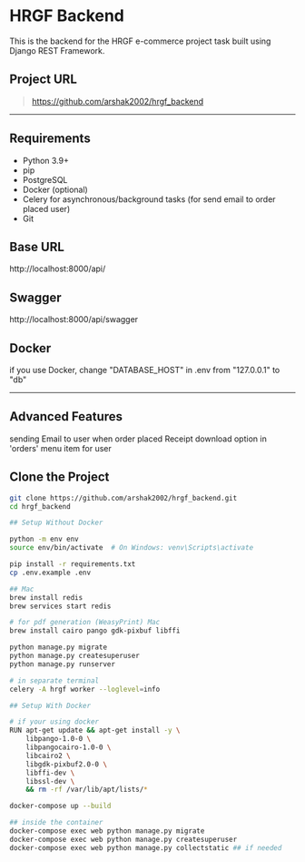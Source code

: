 # HRGF Backend

This is the backend for the HRGF e-commerce project task built using Django REST Framework.

## Project URL

> https://github.com/arshak2002/hrgf_backend

---

## Requirements

- Python 3.9+
- pip
- PostgreSQL
- Docker (optional)
- Celery for asynchronous/background tasks (for send email to order placed user)
- Git

## Base URL
http://localhost:8000/api/

## Swagger
http://localhost:8000/api/swagger

## Docker
if you use Docker, change "DATABASE_HOST" in .env from "127.0.0.1" to "db"

---

## Advanced Features
sending Email to user when order placed
Receipt download option in 'orders' menu item for user

## Clone the Project

```bash
git clone https://github.com/arshak2002/hrgf_backend.git
cd hrgf_backend

## Setup Without Docker

python -m env env
source env/bin/activate  # On Windows: venv\Scripts\activate

pip install -r requirements.txt
cp .env.example .env

## Mac
brew install redis
brew services start redis

# for pdf generation (WeasyPrint) Mac
brew install cairo pango gdk-pixbuf libffi 

python manage.py migrate
python manage.py createsuperuser
python manage.py runserver

# in separate terminal
celery -A hrgf worker --loglevel=info

## Setup With Docker

# if your using docker
RUN apt-get update && apt-get install -y \
    libpango-1.0-0 \
    libpangocairo-1.0-0 \
    libcairo2 \
    libgdk-pixbuf2.0-0 \
    libffi-dev \
    libssl-dev \
    && rm -rf /var/lib/apt/lists/*

docker-compose up --build

## inside the container
docker-compose exec web python manage.py migrate
docker-compose exec web python manage.py createsuperuser
docker-compose exec web python manage.py collectstatic ## if needed

